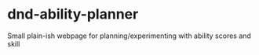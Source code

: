 # dnd-ability-planner
Small plain-ish webpage for planning/experimenting with ability scores and skill
